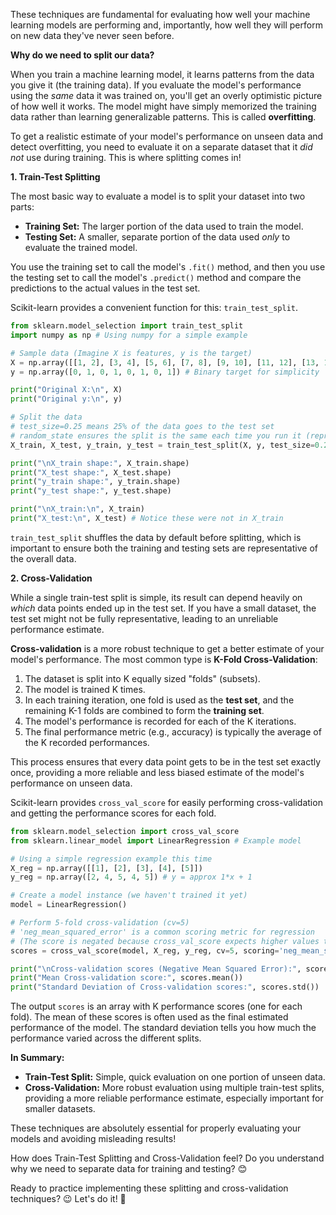 These techniques are fundamental for evaluating how well your machine learning models are performing and, importantly, how well they will perform on new data they've never seen before.

**Why do we need to split our data?**

When you train a machine learning model, it learns patterns from the data you give it (the training data). If you evaluate the model's performance using the _same_ data it was trained on, you'll get an overly optimistic picture of how well it works. The model might have simply memorized the training data rather than learning generalizable patterns. This is called **overfitting**.

To get a realistic estimate of your model's performance on unseen data and detect overfitting, you need to evaluate it on a separate dataset that it _did not_ use during training. This is where splitting comes in!

**1. Train-Test Splitting**

The most basic way to evaluate a model is to split your dataset into two parts:

- **Training Set:** The larger portion of the data used to train the model.
- **Testing Set:** A smaller, separate portion of the data used _only_ to evaluate the trained model.

You use the training set to call the model's `.fit()` method, and then you use the testing set to call the model's `.predict()` method and compare the predictions to the actual values in the test set.

Scikit-learn provides a convenient function for this: `train_test_split`.

```python
from sklearn.model_selection import train_test_split
import numpy as np # Using numpy for a simple example

# Sample data (Imagine X is features, y is the target)
X = np.array([[1, 2], [3, 4], [5, 6], [7, 8], [9, 10], [11, 12], [13, 14], [15, 16]])
y = np.array([0, 1, 0, 1, 0, 1, 0, 1]) # Binary target for simplicity

print("Original X:\n", X)
print("Original y:\n", y)

# Split the data
# test_size=0.25 means 25% of the data goes to the test set
# random_state ensures the split is the same each time you run it (reproducibility)
X_train, X_test, y_train, y_test = train_test_split(X, y, test_size=0.25, random_state=42)

print("\nX_train shape:", X_train.shape)
print("X_test shape:", X_test.shape)
print("y_train shape:", y_train.shape)
print("y_test shape:", y_test.shape)

print("\nX_train:\n", X_train)
print("X_test:\n", X_test) # Notice these were not in X_train
```

`train_test_split` shuffles the data by default before splitting, which is important to ensure both the training and testing sets are representative of the overall data.

**2. Cross-Validation**

While a single train-test split is simple, its result can depend heavily on _which_ data points ended up in the test set. If you have a small dataset, the test set might not be fully representative, leading to an unreliable performance estimate.

**Cross-validation** is a more robust technique to get a better estimate of your model's performance. The most common type is **K-Fold Cross-Validation**:

1. The dataset is split into K equally sized "folds" (subsets).
2. The model is trained K times.
3. In each training iteration, one fold is used as the **test set**, and the remaining K-1 folds are combined to form the **training set**.
4. The model's performance is recorded for each of the K iterations.
5. The final performance metric (e.g., accuracy) is typically the average of the K recorded performances.

This process ensures that every data point gets to be in the test set exactly once, providing a more reliable and less biased estimate of the model's performance on unseen data.

Scikit-learn provides `cross_val_score` for easily performing cross-validation and getting the performance scores for each fold.

```python
from sklearn.model_selection import cross_val_score
from sklearn.linear_model import LinearRegression # Example model

# Using a simple regression example this time
X_reg = np.array([[1], [2], [3], [4], [5]])
y_reg = np.array([2, 4, 5, 4, 5]) # y = approx 1*x + 1

# Create a model instance (we haven't trained it yet)
model = LinearRegression()

# Perform 5-fold cross-validation (cv=5)
# 'neg_mean_squared_error' is a common scoring metric for regression
# (The score is negated because cross_val_score expects higher values to be better)
scores = cross_val_score(model, X_reg, y_reg, cv=5, scoring='neg_mean_squared_error')

print("\nCross-validation scores (Negative Mean Squared Error):", scores)
print("Mean Cross-validation score:", scores.mean())
print("Standard Deviation of Cross-validation scores:", scores.std())
```

The output `scores` is an array with K performance scores (one for each fold). The mean of these scores is often used as the final estimated performance of the model. The standard deviation tells you how much the performance varied across the different splits.

**In Summary:**

- **Train-Test Split:** Simple, quick evaluation on one portion of unseen data.
- **Cross-Validation:** More robust evaluation using multiple train-test splits, providing a more reliable performance estimate, especially important for smaller datasets.

These techniques are absolutely essential for properly evaluating your models and avoiding misleading results!

How does Train-Test Splitting and Cross-Validation feel? Do you understand why we need to separate data for training and testing? 😊

Ready to practice implementing these splitting and cross-validation techniques? 😉 Let's do it! 💪
